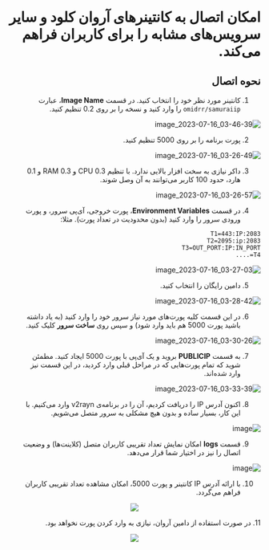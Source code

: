 <div dir="rtl">
    
# امکان اتصال به کانتینرهای آروان کلود و سایر سرویس‌های مشابه را برای کاربران فراهم می‌کند.

## نحوه اتصال

1. کانتینر مورد نظر خود را انتخاب کنید. در قسمت **Image Name**، عبارت `omidrr/samuraiip` را وارد کنید و نسخه را بر روی 0.2 تنظیم کنید.

  <div dir="rtl">
  
![image_2023-07-16_03-46-39](https://github.com/omidRR/Arvancloud_Container_Port_Forward/assets/64539596/a068e821-2c72-4705-8da5-ffb84110dbc4)


2. پورت برنامه را بر روی 5000 تنظیم کنید.
   
  <div dir="rtl">


![image_2023-07-16_03-26-49](https://github.com/omidRR/Arvancloud_Container_Port_Forward/assets/64539596/0b0c851e-31e3-45cf-b116-b97d8474ef67)


3. داکر نیازی به سخت افزار بالایی ندارد. با تنظیم 0.3 CPU و 0.3 RAM و 0.1 هارد، حدود 100 کاربر می‌توانند به آن وصل شوند.
   
  <div dir="rtl">


   ![image_2023-07-16_03-26-57](https://github.com/omidRR/Arvancloud_Container_Port_Forward/assets/64539596/92bb83c3-a7cd-4372-bc0a-1e66c0ca72b5)



4. در قسمت **Environment Variables**، پورت خروجی، آی‌پی سرور، و پورت ورودی سرور را وارد کنید (بدون محدودیت در تعداد پورت). مثلا:


  ``T1=443:IP:2083``
   <br>
   ``T2=2095:ip:2083``
   <br>
   ``T3=OUT_PORT:IP:IN_PORT``
   <br>
   ``T4=....``
   
   <div dir="rtl">

   ![image_2023-07-16_03-27-03](https://github.com/omidRR/Arvancloud_Container_Port_Forward/assets/64539596/180d3e8c-211e-447d-993e-1e47bcea7e5d)


   
5.  دامین رایگان را انتخاب کنید.
      
  <div dir="rtl">

   ![image_2023-07-16_03-28-42](https://github.com/omidRR/Arvancloud_Container_Port_Forward/assets/64539596/07289883-85ca-4483-9b12-d37e9d17b831)


   

6. در این قسمت کلیه پورت‌های مورد نیاز سرور خود را وارد کنید (به یاد داشته باشید پورت 5000 هم باید وارد شود) و سپس روی **ساخت سرور** کلیک کنید.
   
  <div dir="rtl">

   ![image_2023-07-16_03-30-26](https://github.com/omidRR/Arvancloud_Container_Port_Forward/assets/64539596/2f7ed9d8-0baa-4fd0-94ce-05ad5fb15643)


   


7. به قسمت **PUBLICIP** بروید و یک آی‌پی با پورت 5000 ایجاد کنید. مطمئن شوید که تمام پورت‌هایی که در مراحل قبلی وارد کردید، در این قسمت نیز وارد شده‌اند.
   
  <div dir="rtl">

![image_2023-07-16_03-33-39](https://github.com/omidRR/Arvancloud_Container_Port_Forward/assets/64539596/4e314c34-c75b-4c0f-9f7e-e949fa00f4c7)



8. اکنون آدرس IP را دریافت کردیم، آن را در برنامه‌ی v2rayn وارد می‌کنیم. با این کار، بسیار ساده و بدون هیچ مشکلی به سرور متصل می‌شویم.

  <div dir="rtl">

  ![image](https://github.com/omidRR/Arvancloud_Container_Port_Forward/assets/64539596/62cb2bd6-d874-4021-b195-18d1c9e49a41)



    
9. قسمت **logs** امکان نمایش تعداد تقریبی کاربران متصل (کلاینت‌ها) و وضعیت اتصال را نیز در اختیار شما قرار می‌دهد.
    
  <div dir="rtl">

  ![image](https://github.com/omidRR/Arvancloud_Container_Port_Forward/assets/64539596/d550f88f-d220-4632-9b16-dc47cbc8de84)


10. با ارائه آدرس IP کانتینر و پورت 5000، امکان مشاهده تعداد تقریبی کاربران فراهم می‌گردد.

  <p align="center"><img  src="https://github.com/omidRR/Arvancloud_Container_Port_Forward/assets/64539596/fee886c3-e96a-46ac-b34e-5aaf6526d41b"></p>

  <div dir="rtl">
11. در صورت استفاده از دامین آروان، نیازی به وارد کردن پورت نخواهد بود.

  <br>
   <p align="center"><img  src="https://github.com/omidRR/Arvancloud_Container_Port_Forward/assets/64539596/5cc55290-392b-4d1c-9420-9647469465cc"></p>

</div>
